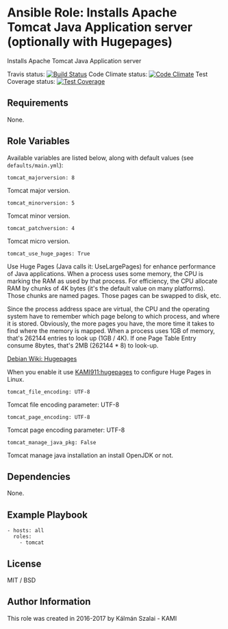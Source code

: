 # Ansible Role: Installs Apache Tomcat Java Application server (optionally with Hugepages)

Installs Apache Tomcat Java Application server

Travis status:   [![Build Status](https://travis-ci.org/KAMI911/ansible-role-tomcat.svg?branch=master)](https://travis-ci.org/KAMI911/ansible-role-tomcat)
Code Climate status: [![Code Climate](https://codeclimate.com/github/KAMI911/ansible-role-tomcat/badges/gpa.svg)](https://codeclimate.com/github/KAMI911/ansible-role-tomcat)
Test Coverage status: [![Test Coverage](https://codeclimate.com/github/KAMI911/ansible-role-tomcat/badges/coverage.svg)](https://codeclimate.com/github/KAMI911/ansible-role-tomcat/coverage)

## Requirements

None.

## Role Variables

Available variables are listed below, along with default values (see `defaults/main.yml`):

    tomcat_majorversion: 8

Tomcat major version.

    tomcat_minorversion: 5

Tomcat minor version.

    tomcat_patchversion: 4

Tomcat micro version.

    tomcat_use_huge_pages: True

Use Huge Pages (Java calls it: UseLargePages) for enhance performance of Java applications. When a process uses some memory, the CPU is marking the RAM as used by that process. For efficiency, the CPU allocate RAM by chunks of 4K bytes (it's the default value on many platforms). Those chunks are named pages. Those pages can be swapped to disk, etc.

Since the process address space are virtual, the CPU and the operating system have to remember which page belong to which process, and where it is stored. Obviously, the more pages you have, the more time it takes to find where the memory is mapped. When a process uses 1GB of memory, that's 262144 entries to look up (1GB / 4K). If one Page Table Entry consume 8bytes, that's 2MB (262144 * 8) to look-up. 

[Debian Wiki: Hugepages](https://wiki.debian.org/Hugepages)

When you enable it use [KAMI911:hugepages](https://galaxy.ansible.com/KAMI911/hugepages/) to configure Huge Pages in Linux.

    tomcat_file_encoding: UTF-8

Tomcat file encoding parameter: UTF-8

    tomcat_page_encoding: UTF-8

Tomcat page encoding parameter: UTF-8

    tomcat_manage_java_pkg: False

Tomcat manage java installation an install OpenJDK or not.

## Dependencies

None.

## Example Playbook

    - hosts: all
      roles:
        - tomcat

## License

MIT / BSD

## Author Information

This role was created in 2016-2017 by Kálmán Szalai - KAMI
